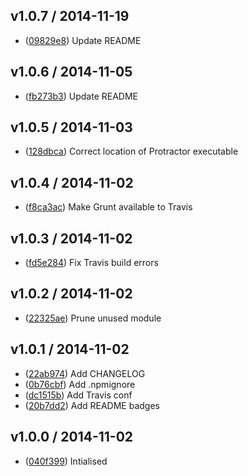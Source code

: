 ## v1.0.7 / 2014-11-19

 * ([09829e8](https://github.com/tanem/grunt-ptor/commit/09829e80c999b3d2fdf1a8d2e9c1e02f3ccd341d)) Update README

## v1.0.6 / 2014-11-05

 * ([fb273b3](https://github.com/tanem/grunt-ptor/commit/fb273b358b82ded39a3445f125176f87531b68c4)) Update README

## v1.0.5 / 2014-11-03

 * ([128dbca](https://github.com/tanem/grunt-ptor/commit/128dbcad28f95ebbf15f62d58940d453ca581802)) Correct location of Protractor executable

## v1.0.4 / 2014-11-02

 * ([f8ca3ac](https://github.com/tanem/grunt-ptor/commit/f8ca3ac8a8bb35e6aa2b8eb9b785fa77615d205f)) Make Grunt available to Travis

## v1.0.3 / 2014-11-02

 * ([fd5e284](https://github.com/tanem/grunt-ptor/commit/fd5e28446ebaaef0e495038ff3dcb9a2af962d25)) Fix Travis build errors

## v1.0.2 / 2014-11-02

 * ([22325ae](https://github.com/tanem/grunt-ptor/commit/22325ae1ee1f8882719787d7ff8e68f8b28a90a1)) Prune unused module

## v1.0.1 / 2014-11-02

 * ([22ab974](https://github.com/tanem/grunt-ptor/commit/22ab9742fcc8ac3cd6574345e28b4f3f16cc3e10)) Add CHANGELOG
 * ([0b76cbf](https://github.com/tanem/grunt-ptor/commit/0b76cbfa54a7fbb0917537b7bcc2fb80d28e0e7f)) Add .npmignore
 * ([dc1515b](https://github.com/tanem/grunt-ptor/commit/dc1515be534397e9bd5804b489704903d13e146c)) Add Travis conf
 * ([20b7dd2](https://github.com/tanem/grunt-ptor/commit/20b7dd2c70b86a65e4af00950866ce6cab035e33)) Add README badges

## v1.0.0 / 2014-11-02

 * ([040f399](https://github.com/tanem/grunt-ptor/commit/040f399d7d034b8c0b8b78bb7034085cf61f30d1)) Intialised
